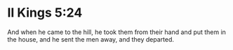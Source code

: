 # II Kings 5:24

And when he came to the hill, he took them from their hand and put them in the house, and he sent the men away, and they departed.
